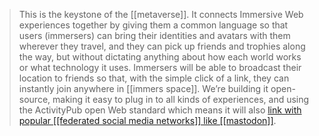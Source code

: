 >This is the keystone of the [[metaverse]]. It connects Immersive Web experiences together by giving them a common language so that users (immersers) can bring their identities and avatars with them wherever they travel, and they can pick up friends and trophies along the way, but without dictating anything about how each world works or what technology it uses. Immersers will be able to broadcast their location to friends so that, with the simple click of a link, they can instantly join anywhere in [[immers space]]. We’re building it open-source, making it easy to plug in to all kinds of experiences, and using the ActivityPub open Web standard which means it will also [link with popular [[federated social media networks]] like [[mastodon]]](https://blog.joinmastodon.org/2018/06/why-activitypub-is-the-future/).